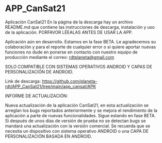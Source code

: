 # APP_CanSat21
Aplicación CanSat21
En la página de la descarga hay un archivo README.md que contiene las instrucciones de descarga, instalación y uso de la aplicación. PORFAVOR LÉEALAS ANTES DE USAR LA APP.


Aplicación aún en desarrollo. Estamos en la fase BETA. Le agradecemos su colaboración y para el reporte de cualquier error o si quiere aportar nuevas funciones no dude en ponerse en contacto con nuestro equipo de producción mediante el correo: rdtplaneta@gmail.com


SOLO COMPATIBLE CON SISTEMAS OPERATIVOS ANDROID Y CAPAS DE PERSONALIZACIÓN DE ANDROID.

Link de descarga: 
https://github.com/planeta-rdt/APP_CanSat21/tree/main/app_cansat/APK

INFORME DE ACTUALIZACIÓN:

Nueva actualización de la aplicación CanSat21, en esta actualización se arreglan los bugs reportados anteriormente y se mejora el rendimiento de la aplicación a parte de nuevas funcionalidades. Sigue estando en fase BETA. Si después de unos días de versión de prueba no se detectan bugs se mandará una actualización con la versión comercial. Se recuerda que se necesita un dispositivo con sistema operativo ANDROID o una CAPA DE PERSONALIZACIÓN BASADA EN ANDROID.
